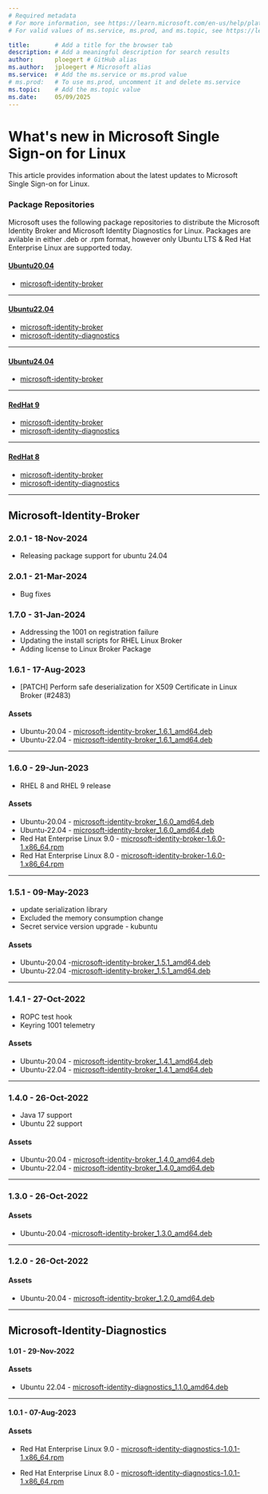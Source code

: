 ```yaml
---
# Required metadata
# For more information, see https://learn.microsoft.com/en-us/help/platform/learn-editor-add-metadata
# For valid values of ms.service, ms.prod, and ms.topic, see https://learn.microsoft.com/en-us/help/platform/metadata-taxonomies

title:       # Add a title for the browser tab
description: # Add a meaningful description for search results
author:      ploegert # GitHub alias
ms.author:   jploegert # Microsoft alias
ms.service:  # Add the ms.service or ms.prod value
# ms.prod:   # To use ms.prod, uncomment it and delete ms.service
ms.topic:    # Add the ms.topic value
ms.date:     05/09/2025
---
```


# What's new in Microsoft Single Sign-on for Linux
This article provides information about the latest updates to Microsoft Single Sign-on for Linux. 

### Package Repositories
Microsoft uses the following package repositories to distribute the Microsoft Identity Broker and Microsoft Identity Diagnostics for Linux. Packages are avilable in either .deb or .rpm format, however only Ubuntu LTS & Red Hat Enterprise Linux are supported today.


#### [Ubuntu20.04](#tab/ubuntu2004)
- [microsoft-identity-broker](https://packages.microsoft.com/ubuntu/20.04/prod/pool/main/m/msft-identity-broker/)

---

#### [Ubuntu22.04](#tab/ubuntu2204)
- [microsoft-identity-broker](https://packages.microsoft.com/ubuntu/22.04/prod/pool/main/m/)
- [microsoft-identity-diagnostics](https://packages.microsoft.com/ubuntu/22.04/prod/pool/main/m/microsoft-identity-diagnostics/)

---

#### [Ubuntu24.04](tab/ubuntu2404)
- [microsoft-identity-broker](https://packages.microsoft.com/ubuntu/24.04/prod/pool/main/m/microsoft-identity-broker)

---

#### [RedHat 9](#tab/redhat9)
- [microsoft-identity-broker](https://packages.microsoft.com/rhel/9/prod/Packages/m/)
- [microsoft-identity-diagnostics](https://packages.microsoft.com/rhel/9/prod/Packages/m/)

---

#### [RedHat 8](#tab/redhat8)
- [microsoft-identity-broker](https://packages.microsoft.com/rhel/8/prod/Packages/m/)
- [microsoft-identity-diagnostics](https://packages.microsoft.com/rhel/8/prod/Packages/m/)

---

## Microsoft-Identity-Broker

### 2.0.1 - 18-Nov-2024 
- Releasing package support for ubuntu 24.04

### 2.0.1 - 21-Mar-2024
- Bug fixes

### 1.7.0 - 31-Jan-2024
- Addressing the 1001 on registration failure
- Updating the install scripts for RHEL Linux Broker
- Adding license to Linux Broker Package


### 1.6.1 - 17-Aug-2023
- [PATCH] Perform safe deserialization for X509 Certificate in Linux Broker (#2483) 

#### Assets
- Ubuntu-20.04 - [microsoft-identity-broker_1.6.1_amd64.deb](https://packages.microsoft.com/ubuntu/20.04/prod/pool/main/m/microsoft-identity-broker/microsoft-identity-broker_1.6.1_amd64.deb) 
- Ubuntu-22.04 - [microsoft-identity-broker_1.6.1_amd64.deb](https://packages.microsoft.com/ubuntu/22.04/prod/pool/main/m/microsoft-identity-broker/microsoft-identity-broker_1.6.1_amd64.deb)

---

### 1.6.0 - 29-Jun-2023
- RHEL 8 and RHEL 9 release

#### Assets
- Ubuntu-20.04 - [microsoft-identity-broker_1.6.0_amd64.deb](https://packages.microsoft.com/ubuntu/20.04/prod/pool/main/m/microsoft-identity-broker/microsoft-identity-broker_1.6.0_amd64.deb)
- Ubuntu-22.04 - [microsoft-identity-broker_1.6.0_amd64.deb](https://packages.microsoft.com/ubuntu/22.04/prod/pool/main/m/microsoft-identity-broker/microsoft-identity-broker_1.6.0_amd64.deb)
- Red Hat Enterprise Linux 9.0 - [microsoft-identity-broker-1.6.0-1.x86_64.rpm](https://packages.microsoft.com/rhel/9/prod/Packages/m/microsoft-identity-broker-1.6.0-1.x86_64.rpm) 
- Red Hat Enterprise Linux 8.0 - [microsoft-identity-broker-1.6.0-1.x86_64.rpm](https://packages.microsoft.com/rhel/8/prod/Packages/m/microsoft-identity-broker-1.6.0-1.x86_64.rpm)

---

### 1.5.1 - 09-May-2023
- update serialization library
- Excluded the memory consumption change
- Secret service version upgrade - kubuntu

#### Assets
- Ubuntu-20.04 -[microsoft-identity-broker_1.5.1_amd64.deb](https://packages.microsoft.com/ubuntu/20.04/prod/pool/main/m/microsoft-identity-broker/microsoft-identity-broker_1.5.1_amd64.deb)
- Ubuntu-22.04 -[microsoft-identity-broker_1.5.1_amd64.deb](https://packages.microsoft.com/ubuntu/22.04/prod/pool/main/m/microsoft-identity-broker/microsoft-identity-broker_1.5.1_amd64.deb)

---

### 1.4.1 - 27-Oct-2022
- ROPC test hook
- Keyring 1001 telemetry

#### Assets
- Ubuntu-20.04 - [microsoft-identity-broker_1.4.1_amd64.deb](https://packages.microsoft.com/ubuntu/20.04/prod/pool/main/m/microsoft-identity-broker/microsoft-identity-broker_1.4.1_amd64.deb)
- Ubuntu-22.04 - [microsoft-identity-broker_1.4.1_amd64.deb](https://packages.microsoft.com/ubuntu/22.04/prod/pool/main/m/microsoft-identity-broker/microsoft-identity-broker_1.4.1_amd64.deb)

---

### 1.4.0 - 26-Oct-2022
- Java 17 support
- Ubuntu 22 support

#### Assets
- Ubuntu-20.04 - [microsoft-identity-broker_1.4.0_amd64.deb](https://packages.microsoft.com/ubuntu/20.04/prod/pool/main/m/microsoft-identity-broker/microsoft-identity-broker_1.4.0_amd64.deb)
- Ubuntu-22.04 - [microsoft-identity-broker_1.4.0_amd64.deb](https://packages.microsoft.com/ubuntu/22.04/prod/pool/main/m/microsoft-identity-broker/microsoft-identity-broker_1.4.0_amd64.deb)

---

### 1.3.0 - 26-Oct-2022

#### Assets
- Ubuntu-20.04 -[microsoft-identity-broker_1.3.0_amd64.deb](https://packages.microsoft.com/ubuntu/20.04/prod/pool/main/m/microsoft-identity-broker/microsoft-identity-broker_1.3.0_amd64.deb)

---

### 1.2.0 - 26-Oct-2022

#### Assets
- Ubuntu-20.04 - [microsoft-identity-broker_1.2.0_amd64.deb](https://packages.microsoft.com/ubuntu/20.04/prod/pool/main/m/microsoft-identity-broker/microsoft-identity-broker_1.2.0_amd64.deb)

---

## Microsoft-Identity-Diagnostics

#### 1.01 - 29-Nov-2022

#### Assets
- Ubuntu 22.04 - [microsoft-identity-diagnostics_1.1.0_amd64.deb](https://packages.microsoft.com/ubuntu/22.04/prod/pool/main/m/microsoft-identity-diagnostics/microsoft-identity-diagnostics_1.1.0_amd64.deb)

---

#### 1.0.1 - 07-Aug-2023

#### Assets
- Red Hat Enterprise Linux 9.0 - [microsoft-identity-diagnostics-1.0.1-1.x86_64.rpm](https://packages.microsoft.com/rhel/9/prod/Packages/m/microsoft-identity-diagnostics-1.0.1-1.x86_64.rpm)

- Red Hat Enterprise Linux 8.0 - [microsoft-identity-diagnostics-1.0.1-1.x86_64.rpm](https://packages.microsoft.com/rhel/8/prod/Packages/m/microsoft-identity-diagnostics-1.0.1-1.x86_64.rpm)

